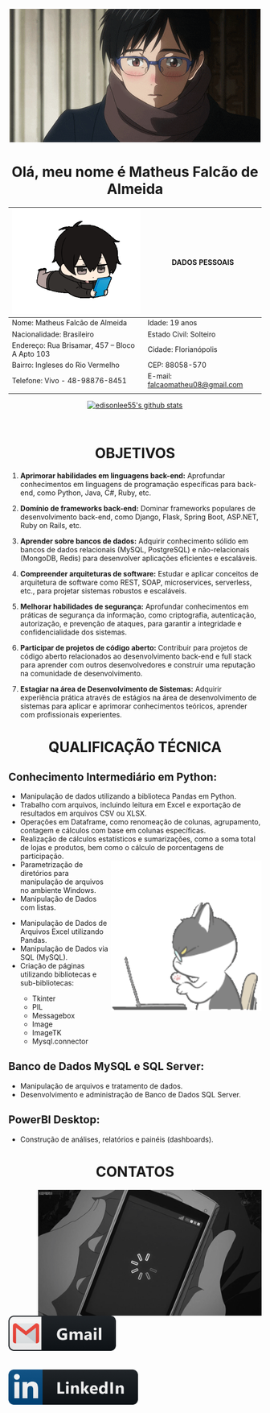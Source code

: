 <p align="center">
  <a><img src="imgs/anime2.gif" alt="Banner"></a>
</p>


<h1 align="center">Olá, meu nome é Matheus Falcão de Almeida</h1>

| ![GIF](imgs/anime3.gif) | **DADOS PESSOAIS** |
|--------------------|---------------------|
| Nome: Matheus Falcão de Almeida | Idade: 19 anos |
| Nacionalidade: Brasileiro | Estado Civil: Solteiro |
| Endereço: Rua Brisamar, 457 – Bloco A Apto 103 | Cidade: Florianópolis |
| Bairro: Ingleses do Rio Vermelho | CEP: 88058-570 |
| Telefone: Vivo - 48-98876-8451 |E-mail: [falcaomatheu08@gmail.com](mailto:falcaomatheu08@gmail.com) |
|                                                                                                     |

<p align="center">
  <a href="https://github.com/izuki005"><img src="https://github-readme-stats.vercel.app/api?username=izuki005&hide_border=true&show_icons=true&theme=radical" alt="edisonlee55's github stats"></a>
</p>
<br>

<h1 align="center">OBJETIVOS</h1>

1. **Aprimorar habilidades em linguagens back-end:** Aprofundar conhecimentos em linguagens de programação específicas para back-end, como Python, Java, C#, Ruby, etc.

2. **Domínio de frameworks back-end:** Dominar frameworks populares de desenvolvimento back-end, como Django, Flask, Spring Boot, ASP.NET, Ruby on Rails, etc.

3. **Aprender sobre bancos de dados:** Adquirir conhecimento sólido em bancos de dados relacionais (MySQL, PostgreSQL) e não-relacionais (MongoDB, Redis) para desenvolver aplicações eficientes e escaláveis.

4. **Compreender arquiteturas de software:** Estudar e aplicar conceitos de arquitetura de software como REST, SOAP, microservices, serverless, etc., para projetar sistemas robustos e escaláveis.

5. **Melhorar habilidades de segurança:** Aprofundar conhecimentos em práticas de segurança da informação, como criptografia, autenticação, autorização, e prevenção de ataques, para garantir a integridade e confidencialidade dos sistemas.

6. **Participar de projetos de código aberto:** Contribuir para projetos de código aberto relacionados ao desenvolvimento back-end e full stack para aprender com outros desenvolvedores e construir uma reputação na comunidade de desenvolvimento.

7. **Estagiar na área de Desenvolvimento de Sistemas:** Adquirir experiência prática através de estágios na área de desenvolvimento de sistemas para aplicar e aprimorar conhecimentos teóricos, aprender com profissionais experientes.

<h1 align="center">QUALIFICAÇÃO TÉCNICA</h1>

<h2>Conhecimento Intermediário em Python:</h2>
<ul>
  <li>Manipulação de dados utilizando a biblioteca Pandas em Python.</li>
  <li>Trabalho com arquivos, incluindo leitura em Excel e exportação de resultados em arquivos CSV ou XLSX.</li>
  <li>Operações em Dataframe, como renomeação de colunas, agrupamento, contagem e cálculos com base em colunas específicas.</li>
  <li>Realização de cálculos estatísticos e sumarizações, como a soma total de lojas e produtos, bem como o cálculo de porcentagens de participação.</li>
  <img align="right" src="imgs/cat.gif" alt="GIF"  height="300">
  <li>Parametrização de diretórios para manipulação de arquivos no ambiente Windows.</li>
  <li>Manipulação de Dados com listas.</li>
</ul>

<ul>
  <li>Manipulação de Dados de Arquivos Excel utilizando Pandas.</li>
  <li>Manipulação de Dados via SQL (MySQL).</li>
  <li>Criação de páginas utilizando bibliotecas e sub-bibliotecas:</li>
  <ul>
    <li>Tkinter</li>
    <li>PIL</li>
    <li>Messagebox</li>
    <li>Image</li>
    <li>ImageTK</li>
    <li>Mysql.connector</li>
  </ul>
</ul>

<h2>Banco de Dados MySQL e SQL Server:</h2>
<ul>
  <li>Manipulação de arquivos e tratamento de dados.</li>
  <li>Desenvolvimento e administração de Banco de Dados SQL Server.</li>
</ul>

<h2>PowerBI Desktop:</h2>
<ul>
  <li>Construção de análises, relatórios e painéis (dashboards).</li>
</ul>

<h1 align="center"> CONTATOS</h1>
 <img align="right" src="imgs/cellphone.gif" alt="GIF"  height="250">

<div align="left">
  <a href="mailto:falcaomatheus08@gmail.com">
    <img style="margin-right: 20px;" alt="Gmail"  height="70" src="imgs/gmail.png" />
  </a>
  <br>
  <br>
  <br>
  <a href="https://www.linkedin.com/in/matheus-falc%C3%A3o-de-almeida-a96087262/">
    <img alt="Linkedin" height="70" src="imgs/linkedin.png" />
  </a>
</div>